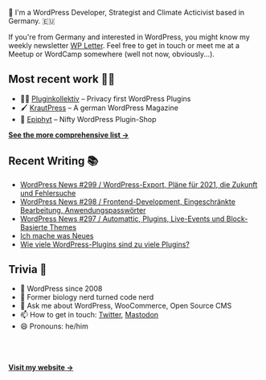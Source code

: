 👋 I'm a WordPress Developer, Strategist and Climate Acticivist based in Germany. 🇪🇺

If you're from Germany and interested in WordPress, you might know my weekly newsletter [WP Letter](https://wpletter.de/). Feel free to get in touch or meet me at a Meetup or WordCamp somewhere (well not now, obviously...).


## Most recent work 👷‍♂️

- 👨‍💻 [Pluginkollektiv](https://github.com/pluginkollektiv) – Privacy first WordPress Plugins
- 🖌️ [KrautPress](https://krautpress.de) – A german WordPress Magazine
- 🌱 [Epiphyt](https://epiph.yt) – Nifty WordPress Plugin-Shop

**[See the more comprehensive list &rarr;](https://simonkraft.com/what-i-do)**


## Recent Writing 📚

<!-- BLOG-POST-LIST:START -->
- [WordPress News #299 / WordPress-Export, Pläne für 2021, die Zukunft und Fehlersuche](https://feed.wpletter.de/link/14399/14240261/299)
- [WordPress News #298 / Frontend-Development, Eingeschränkte Bearbeitung, Anwendungspasswörter](https://feed.wpletter.de/link/14399/14225139/298)
- [WordPress News #297 / Automattic, Plugins, Live-Events und Block-Basierte Themes](https://feed.wpletter.de/link/14399/14208113/297)
- [Ich mache was Neues](https://simon.blog/2021/ich-mache-was-neues/)
- [Wie viele WordPress-Plugins sind zu viele Plugins?](https://krautpress.de/2021/zu-viele-plugins/?planetwp=true)
<!-- BLOG-POST-LIST:END -->


## Trivia 🤪

- 👴 WordPress since 2008
- 🌱 Former biology nerd turned code nerd
- 💬 Ask me about WordPress, WooCommerce, Open Source CMS
- 📫 How to get in touch: [Twitter](https://twitter.com/krafit), [Mastodon](https://dewp.space/@simon)
- 😄 Pronouns: he/him

<br/><br/><br/>
**[Visit my website &rarr;](https://simonkraft.com)**
